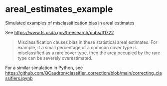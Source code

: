 # areal_estimates_example

Simulated examples of misclassification bias in areal estimates

See https://www.fs.usda.gov/treesearch/pubs/31722

> Misclassification causes bias in these statistical areal estimates. For example, if a small percentage of a common cover type is misclassified as a rare cover type, then the area occupied by the rare type can be severely overestimated.

For a similar simulation in Python, see https://github.com/QCaudron/classifier_correction/blob/main/correcting_classifiers.ipynb
